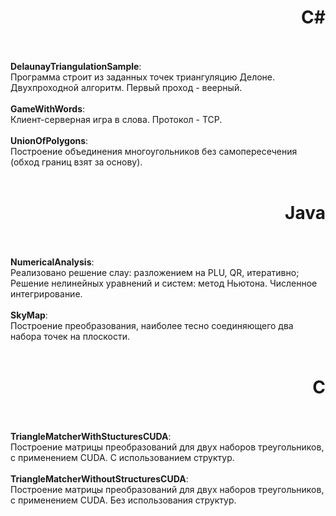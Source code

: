 <h1 align="right">C#</h1>
<br>
<br><b>DelaunayTriangulationSample</b>:
<br>Программа строит из заданных точек триангуляцию Делоне. Двухпроходной алгоритм. Первый проход - веерный.
<br>
<br><b>GameWithWords</b>:
<br>Клиент-серверная игра в слова. Протокол - TCP.
<br>
<br><b>UnionOfPolygons</b>:
<br>Построение объединения многоугольников без самопересечения (обход границ взят за основу).
<br>
<br>
<h1 align="right">Java</h1>
<br>
<br><b>NumericalAnalysis</b>:
<br>Реализовано решение слау: разложением на PLU, QR, итеративно; Решение нелинейных уравнений и систем: метод Ньютона. Численное интегрирование.
<br>
<br><b>SkyMap</b>:
<br>Построение преобразования, наиболее тесно соединяющего два набора точек на плоскости.
<br>
<br>
<h1 align="right">C</h1>
<br>
<br><b>TriangleMatcherWithStucturesCUDA</b>:
<br>Построение матрицы преобразований для двух наборов треугольников, с применением CUDA. C использованием структур. 
<br>
<br><b>TriangleMatcherWithoutStructuresCUDA</b>:
<br>Построение матрицы преобразований для двух наборов треугольников, с применением CUDA. Без использования структур.
